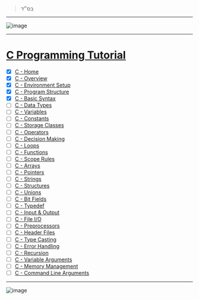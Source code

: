 > בס״ד

---

![image](https://user-images.githubusercontent.com/51442719/179425603-9e334cbc-5e1c-4975-9f45-a437c629fe44.png)

---

# [C Programming Tutorial](https://www.tutorialspoint.com/cprogramming/)
- [x] [C - Home](./C%20-%20Home.md)
- [x] [C - Overview](./C%20-%20Overview.md)
- [x] [C - Environment Setup](./C%20-%20Environment%20Setup.md)
- [x] [C - Program Structure](./C%20-%20Program%20Structure.md)
- [x] [C - Basic Syntax](https://github.com/AnLoMinus/Studies/blob/main/Programming/c/C%20-%20Basic%20Syntax.md)
- [ ] [C - Data Types](./C%20-%20Data%20Types.md)
- [ ] [C - Variables]()
- [ ] [C - Constants]()
- [ ] [C - Storage Classes]()
- [ ] [C - Operators]()
- [ ] [C - Decision Making]()
- [ ] [C - Loops]()
- [ ] [C - Functions]()
- [ ] [C - Scope Rules]()
- [ ] [C - Arrays]()
- [ ] [C - Pointers]()
- [ ] [C - Strings]()
- [ ] [C - Structures]()
- [ ] [C - Unions]()
- [ ] [C - Bit Fields]()
- [ ] [C - Typedef]()
- [ ] [C - Input & Output]()
- [ ] [C - File I/O]()
- [ ] [C - Preprocessors]()
- [ ] [C - Header Files]()
- [ ] [C - Type Casting]()
- [ ] [C - Error Handling]()
- [ ] [C - Recursion]()
- [ ] [C - Variable Arguments]()
- [ ] [C - Memory Management]()
- [ ] [C - Command Line Arguments]()

---

![image](https://user-images.githubusercontent.com/51442719/179425553-e9c5995a-d915-4464-a73e-075679c4db8b.png)

